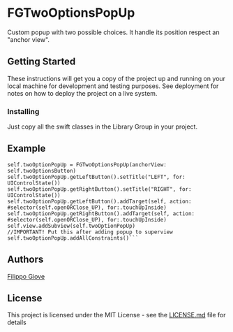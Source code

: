 # FGTwoOptionsPopUp
Custom popup with two possible choices. It handle its position respect an "anchor view".


## Getting Started

These instructions will get you a copy of the project up and running on your local machine for development and testing purposes. See deployment for notes on how to deploy the project on a live system.


### Installing

Just copy all the swift classes in the Library Group in your project.

## Example

```
self.twoOptionPopUp = FGTwoOptionsPopUp(anchorView: self.twoOptionsButton)
self.twoOptionPopUp.getLeftButton().setTitle("LEFT", for: UIControlState())
self.twoOptionPopUp.getRightButton().setTitle("RIGHT", for: UIControlState())
self.twoOptionPopUp.getLeftButton().addTarget(self, action: #selector(self.openORClose_UP), for:.touchUpInside)
self.twoOptionPopUp.getRightButton().addTarget(self, action: #selector(self.openORClose_UP), for:.touchUpInside)
self.view.addSubview(self.twoOptionPopUp)
//IMPORTANT! Put this after adding popup to superview
self.twoOptionPopUp.addAllConstraints()```
```

## Authors

[Filippo Giove](https://github.com/FilippoGiove)


## License

This project is licensed under the MIT License - see the [LICENSE.md](LICENSE.md) file for details


